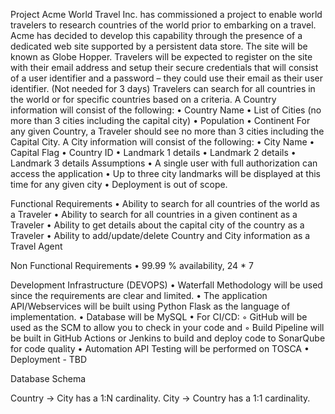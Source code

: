 Project
Acme World Travel Inc. has commissioned a project to enable world travelers to research countries of the world prior to embarking on a travel. Acme has decided to develop this capability through the presence of a dedicated web site supported by a persistent data store. The site will be known as Globe Hopper.
Travelers will be expected to register on the site with their email address and setup their secure credentials that will consist of a user identifier and a password – they could use their email as their user identifier.  (Not needed for 3 days)
Travelers can search for all countries in the world or for specific countries based on a criteria. A Country information will consist of the following: 
    • Country Name
    • List of Cities (no more than 3 cities including the capital city)
    • Population
    • Continent 
For any given Country, a Traveler should see no more than 3 cities including the Capital City.
A City information will consist of the following: 
    • City Name
    • Capital Flag
    • Country ID
    • Landmark 1 details
    • Landmark 2 details
    • Landmark 3 details 
Assumptions
    • A single user with full authorization can access the application
    • Up to three city landmarks will be displayed at this time for any given city
    • Deployment is out of scope.

Functional Requirements
    • Ability to search for all countries of the world as a Traveler
    • Ability to search for all countries in a given continent as a Traveler
    • Ability to get details about the capital city of the country  as a Traveler
    • Ability to add/update/delete Country and City information as a Travel Agent  

Non Functional Requirements 
    • 99.99 % availability,  24 * 7

Development Infrastructure (DEVOPS) 
    • Waterfall Methodology will be used since the requirements are clear and limited.
    • The application API/Webservices will be built using Python Flask as the language of implementation. 
    • Database will be MySQL
    • For CI/CD:
        ◦ GitHub will be used as the SCM to allow you to check in your code and 
        ◦ Build Pipeline will be built in GitHub Actions or Jenkins to build and deploy code to SonarQube for code quality
    • Automation API Testing will be performed on TOSCA
    • Deployment - TBD

Database Schema

Country → City has a 1:N cardinality.
City → Country has a 1:1 cardinality.
